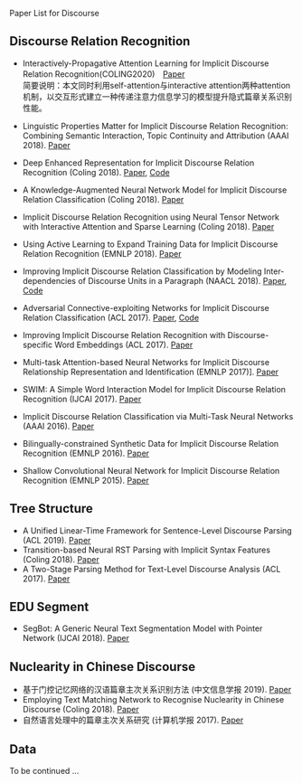 Paper List for Discourse

## Discourse Relation Recognition

- Interactively-Propagative Attention Learning for Implicit Discourse Relation Recognition(COLING2020)　[Paper](https://www.aclweb.org/anthology/2020.coling-main.282)
<br>简要说明：本文同时利用self-attention与interactive attention两种attention机制，以交互形式建立一种传递注意力信息学习的模型提升隐式篇章关系识别性能。<br>

- Linguistic Properties Matter for Implicit Discourse Relation Recognition: Combining Semantic Interaction, Topic Continuity and Attribution (AAAI 2018). [Paper]()

- Deep Enhanced Representation for Implicit Discourse Relation Recognition (Coling 2018). [Paper](https://aclweb.org/anthology/papers/C/C18/C18-1048/), [Code](https://github.com/hxbai/Deep_Enhanced_Repr_for_IDRR)
- A Knowledge-Augmented Neural Network Model for Implicit Discourse Relation Classification (Coling 2018). [Paper](https://aclweb.org/anthology/papers/C/C18/C18-1049/)
- Implicit Discourse Relation Recognition using Neural Tensor Network with Interactive Attention and Sparse Learning (Coling 2018). [Paper]()
- Using Active Learning to Expand Training Data for Implicit Discourse Relation Recognition (EMNLP 2018). [Paper]()
- Improving Implicit Discourse Relation Classification by Modeling Inter-dependencies of Discourse Units in a Paragraph (NAACL 2018). [Paper](https://aclweb.org/anthology/papers/N/N18/N18-1013/), [Code](https://github.com/ZeyuDai/paragraph-level_implicit_discourse_relation_classification)
- Adversarial Connective-exploiting Networks for Implicit Discourse Relation Classification (ACL 2017). [Paper](https://aclweb.org/anthology/papers/P/P17/P17-1093/), [Code](https://github.com/qkaren/Adversarial-Network-for-Discourse-ACL2017)
- Improving Implicit Discourse Relation Recognition with Discourse-specific Word Embeddings (ACL 2017). [Paper](https://aclweb.org/anthology/papers/P/P17/P17-2042/)
- Multi-task Attention-based Neural Networks for Implicit Discourse Relationship Representation and Identification (EMNLP 2017)]. [Paper]()
- SWIM: A Simple Word Interaction Model for Implicit Discourse Relation Recognition (IJCAI 2017). [Paper]()
- Implicit Discourse Relation Classification via Multi-Task Neural Networks (AAAI 2016). [Paper]()
- Bilingually-constrained Synthetic Data for Implicit Discourse Relation Recognition (EMNLP 2016). [Paper]()
- Shallow Convolutional Neural Network for Implicit Discourse Relation Recognition (EMNLP 2015). [Paper]()
## Tree Structure
- A Unified Linear-Time Framework for Sentence-Level Discourse Parsing (ACL 2019). [Paper]()
- Transition-based Neural RST Parsing with Implicit Syntax Features (Coling 2018). [Paper](https://aclweb.org/anthology/papers/C/C18/C18-1047/)
- A Two-Stage Parsing Method for Text-Level Discourse Analysis (ACL 2017). [Paper](http://aclweb.org/anthology/P17-2029)
## EDU Segment 
- SegBot: A Generic Neural Text Segmentation Model with Pointer Network (IJCAI 2018). [Paper]()
## Nuclearity in Chinese Discourse
- 基于门控记忆网络的汉语篇章主次关系识别方法 (中文信息学报 2019). [Paper]()
- Employing Text Matching Network to Recognise Nuclearity in Chinese Discourse (Coling 2018). [Paper](http://www.aclweb.org/anthology/C18-1044)
- 自然语言处理中的篇章主次关系研究 (计算机学报 2017). [Paper]()
## Data
To be continued ...
